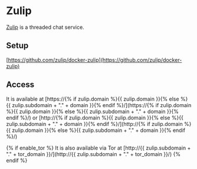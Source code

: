 # Zulip

[Zulip](https://github.com/zulip/zulip) is a threaded chat service.

## Setup

[https://github.com/zulip/docker-zulip](https://github.com/zulip/docker-zulip)

## Access

It is available at [https://{% if zulip.domain %}{{ zulip.domain }}{% else %}{{ zulip.subdomain + "." + domain }}{% endif %}/](https://{% if zulip.domain %}{{ zulip.domain }}{% else %}{{ zulip.subdomain + "." + domain }}{% endif %}/) or [http://{% if zulip.domain %}{{ zulip.domain }}{% else %}{{ zulip.subdomain + "." + domain }}{% endif %}/](http://{% if zulip.domain %}{{ zulip.domain }}{% else %}{{ zulip.subdomain + "." + domain }}{% endif %}/)

{% if enable_tor %}
It is also available via Tor at [http://{{ zulip.subdomain + "." + tor_domain }}/](http://{{ zulip.subdomain + "." + tor_domain }}/)
{% endif %}
